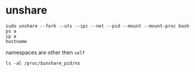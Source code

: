 # unshare

```
sudo unshare --fork --uts --ipc --net --pid --mount --mount-proc bash
ps a
ip a
hostname
```

namespaces are other then `self`
```
ls -al /proc/$unshare_pid/ns
```
